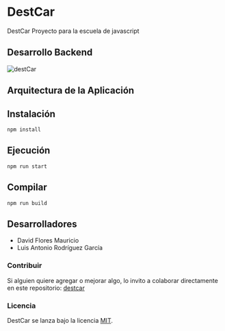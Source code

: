 # DestCar
DestCar Proyecto para la escuela de javascript

## Desarrollo Backend

![destCar](/images/project.jpg)


## Arquitectura de la Aplicación 

## Instalación

`npm install`

## Ejecución

`npm run start`

## Compilar

`npm run build`

## Desarrolladores
* David Flores Mauricio
* Luis Antonio Rodríguez García 

### Contribuir
Si alguien quiere agregar o mejorar algo, lo invito a colaborar directamente en este repositorio: 
[destcar](https://github.com/luisrdz5/destcar/)

### Licencia
DestCar se lanza bajo la licencia [MIT](https://opensource.org/licenses/MIT).
